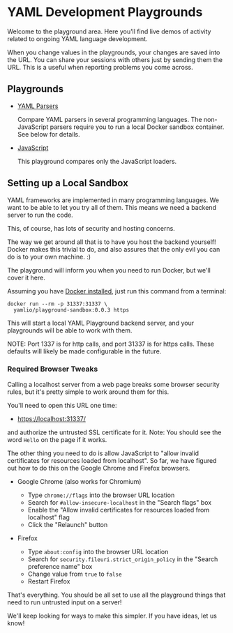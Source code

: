 ---
---
YAML Development Playgrounds
============================

Welcome to the playground area.
Here you'll find live demos of activity related to ongoing YAML language
development.

When you change values in the playgrounds, your changes are saved into the URL.
You can share your sessions with others just by sending them the URL.
This is a useful when reporting problems you come across.

## Playgrounds

* [YAML Parsers](parser)

  Compare YAML parsers in several programming languages.
  The non-JavaScript parsers require you to run a local Docker sandbox
  container.
  See below for details.

* [JavaScript](javascript)

  This playground compares only the JavaScript loaders.

<!--
* [Playground Development](devel)

  This is a playground that we use mostly for developing the playground
  functionality itself.
-->

## Setting up a Local Sandbox

YAML frameworks are implemented in many programming languages.
We want to be able to let you try all of them.
This means we need a backend server to run the code.

This, of course, has lots of security and hosting concerns.

The way we get around all that is to have you host the backend yourself!
Docker makes this trivial to do, and also assures that the only evil you can do
is to your own machine. :)

The playground will inform you when you need to run Docker, but we'll cover it
here.

Assuming you have [Docker installed](https://docs.docker.com/get-docker/), just
run this command from a terminal:

```
docker run --rm -p 31337:31337 \
  yamlio/playground-sandbox:0.0.3 https
```

This will start a local YAML Playground backend server, and your playgrounds
will be able to work with them.

NOTE: Port 1337 is for http calls, and port 31337 is for https calls.
These defaults will likely be made configurable in the future.

### Required Browser Tweaks

Calling a localhost server from a web page breaks some browser security rules,
but it's pretty simple to work around them for this.

You'll need to open this URL one time:

* <https://localhost:31337/>

and authorize the untrusted SSL certificate for it.
Note: You should see the word `Hello` on the page if it works.

The other thing you need to do is allow JavaScript to "allow invalid
certificates for resources loaded from localhost".
So far, we have figured out how to do this on the Google Chrome and Firefox
browsers.

* Google Chrome (also works for Chromium)
  * Type `chrome://flags` into the browser URL location
  * Search for `#allow-insecure-localhost` in the "Search flags" box
  * Enable the "Allow invalid certificates for resources loaded from localhost"
    flag
  * Click the "Relaunch" button

* Firefox
  * Type `about:config` into the browser URL location
  * Search for `security.fileuri.strict_origin_policy` in the "Search preference
    name" box
  * Change value from `true` to `false`
  * Restart Firefox

That's everything.
You should be all set to use all the playground things that need to run
untrusted input on a server!

We'll keep looking for ways to make this simpler.
If you have ideas, let us know!
